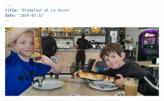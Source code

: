 ```yaml
---
title: "Breakfast at La Unión"
date: "2024-03-31"
---
```


![](images/20240331_1232051932820923625448088-1024x461.jpg)
